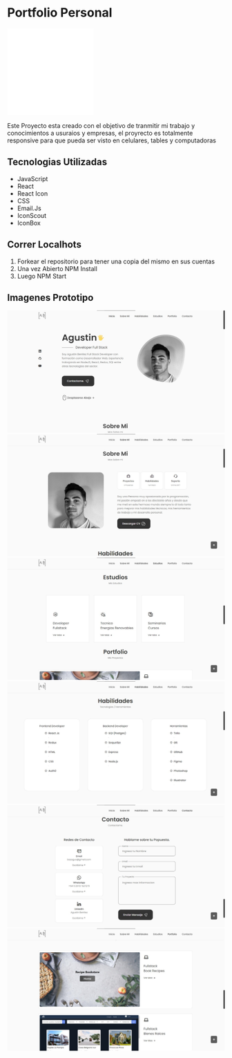 # Portfolio Personal

<p align="left">
  <img height="200" src="./portfolio/Logo-Grande.svg" />
</p>

<p>
Este Proyecto esta creado con el objetivo de tranmitir mi trabajo y conocimientos a usuraios y empresas, el proyrecto es totalmente responsive para que pueda ser visto en celulares, tables y computadoras
</p>

## Tecnologias Utilizadas

- JavaScript
- React
- React Icon
- CSS
- Email.Js
- IconScout
- IconBox

## Correr Localhots

 1. Forkear el repositorio para tener una copia del mismo en sus cuentas
 2. Una vez Abierto NPM Install
 3. Luego NPM Start

## Imagenes Prototipo

<img src="./portfolio/homeport.jpg" alt='Portfolio'/>
<img src="./portfolio/aboutport.jpg" alt='Portfolio'/>
<img src="./portfolio/estudiosport.jpg" alt='Portfolio'/>
<img src="./portfolio/habilidadesport.jpg" alt='Portfolio'/>
<img src="./portfolio/contactoport.jpg" alt='Portfolio'/>
<img src="./portfolio/proyectosport.jpg" alt='Portfolio'/>
